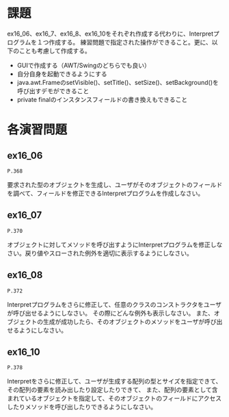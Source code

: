 
課題
========

ex16\_06、ex16\_7、ex16\_8、ex16\_10をそれぞれ作成する代わりに、Interpretプログラムを１つ作成する。
練習問題で指定された操作ができること。更に、以下のことも考慮して作成する。

* GUIで作成する（AWT/Swingのどちらでも良い）
* 自分自身を起動できるようにする
* java.awt.FrameのsetVisible()、setTitle()、setSize()、setBackground()を呼び出すデモができること
* private finalのインスタンスフィールドの書き換えもできること

各演習問題
=========
    
ex16\_06
----------

`P.368`

要求された型のオブジェクトを生成し、ユーザがそのオブジェクトのフィールドを調べて、フィールドを修正できるInterpretプログラムを作成しなさい。

ex16\_07
----------

`P.370`

オブジェクトに対してメソッドを呼び出すようにInterpretプログラムを修正しなさい。戻り値やスローされた例外を適切に表示するようにしなさい。

ex16\_08
----------

`P.372`

Interpretプログラムをさらに修正して、任意のクラスのコンストラクタをユーザが呼び出せるようにしなさい。
その際にどんな例外も表示しなさい。
また、オブジェクトの生成が成功したら、そのオブジェクトのメソッドをユーザが呼び出せるようにしなさい。

ex16\_10
----------

`P.378`

Interpretをさらに修正して、ユーザが生成する配列の型とサイズを指定できて、その配列の要素を読み出したり設定したりできて、
また、配列の要素として含まれているオブジェクトを指定して、そのオブジェクトのフィールドにアクセスしたりメソッドを呼び出したりできるようにしなさい。
